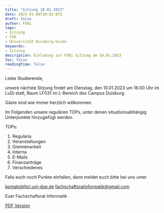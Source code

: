 ```yaml
---
title: "Sitzung 10.01.2023"
date: 2023-01-06T20:02:07Z
draft: false
author: FSRi
tags:
- Sitzung
- FSR
- Universität Duisburg-Essen
keywords:
- Sitzung
description: Einladung zur FSRi Sitzung am 10.01.2023
Toc: false
readingTime: false
---
```


Liebe Studierende,

unsere nächste Sitzung findet am Dienstag, den 10.01.2023 um 16:00 Uhr im LuDi statt,
Raum LF031 im L-Bereich des Campus Duisburg.

Gäste sind wie immer herzlich willkommen.

Im Folgenden unsere regulären TOPs, unter denen situationsabhängig Unterpunkte
hinzugefügt werden.

TOPs:

1. Regularia
2. Veranstaltungen
3. Gremienarbeit
4. Interna
5. E-Mails
6. Finanzanträge
7. Verschiedenes

Falls euch noch Punkte einfallen, dann meldet euch bitte bei uns unter

kontakt@fsri.uni-due.de
fachschaftsratinformatik@gmail.com

Euer Fachschaftsrat Informatik

[PDF Version](/einladung_2023_01_10.pdf)
